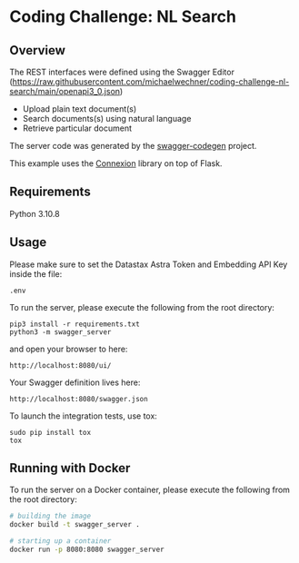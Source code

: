 # Coding Challenge: NL Search

## Overview
The REST interfaces were defined using the Swagger Editor (https://raw.githubusercontent.com/michaelwechner/coding-challenge-nl-search/main/openapi3_0.json)

- Upload plain text document(s)
- Search documents(s) using natural language
- Retrieve particular document

The server code was generated by the [swagger-codegen](https://github.com/swagger-api/swagger-codegen) project.

This example uses the [Connexion](https://github.com/zalando/connexion) library on top of Flask.

## Requirements
Python 3.10.8

## Usage
Please make sure to set the Datastax Astra Token and Embedding API Key inside the file:

```
.env
```

To run the server, please execute the following from the root directory:

```
pip3 install -r requirements.txt
python3 -m swagger_server
```

and open your browser to here:

```
http://localhost:8080/ui/
```

Your Swagger definition lives here:

```
http://localhost:8080/swagger.json
```

To launch the integration tests, use tox:
```
sudo pip install tox
tox
```

## Running with Docker

To run the server on a Docker container, please execute the following from the root directory:

```bash
# building the image
docker build -t swagger_server .

# starting up a container
docker run -p 8080:8080 swagger_server
```
